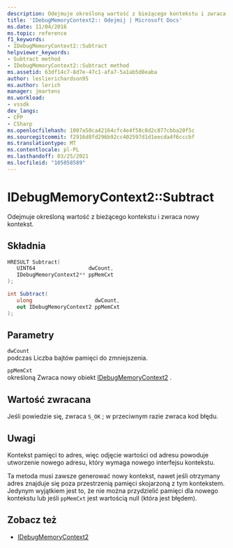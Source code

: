 ```yaml
---
description: Odejmuje określoną wartość z bieżącego kontekstu i zwraca nowy kontekst.
title: 'IDebugMemoryContext2:: Odejmij | Microsoft Docs'
ms.date: 11/04/2016
ms.topic: reference
f1_keywords:
- IDebugMemoryContext2::Subtract
helpviewer_keywords:
- Subtract method
- IDebugMemoryContext2::Subtract method
ms.assetid: 63df14c7-8d7e-47c1-afa7-5a1ab5d8eaba
author: leslierichardson95
ms.author: lerich
manager: jmartens
ms.workload:
- vssdk
dev_langs:
- CPP
- CSharp
ms.openlocfilehash: 1007a50ca42164cfc4e4f58c8d2c877cbba20f5c
ms.sourcegitcommit: f2916d8fd296b92cc402597d1d1eecda4f6cccbf
ms.translationtype: MT
ms.contentlocale: pl-PL
ms.lasthandoff: 03/25/2021
ms.locfileid: "105058589"
---
```

# <a name="idebugmemorycontext2subtract"></a>IDebugMemoryContext2::Subtract
Odejmuje określoną wartość z bieżącego kontekstu i zwraca nowy kontekst.

## <a name="syntax"></a>Składnia

```cpp
HRESULT Subtract( 
   UINT64                 dwCount,
   IDebugMemoryContext2** ppMemCxt
);
```

```csharp
int Subtract(
   ulong                    dwCount,
   out IDebugMemoryContext2 ppMemCxt
);
```

## <a name="parameters"></a>Parametry
`dwCount`\
podczas Liczba bajtów pamięci do zmniejszenia.

`ppMemCxt`\
określoną Zwraca nowy obiekt [IDebugMemoryContext2](../../../extensibility/debugger/reference/idebugmemorycontext2.md) .

## <a name="return-value"></a>Wartość zwracana
 Jeśli powiedzie się, zwraca `S_OK` ; w przeciwnym razie zwraca kod błędu.

## <a name="remarks"></a>Uwagi
 Kontekst pamięci to adres, więc odjęcie wartości od adresu powoduje utworzenie nowego adresu, który wymaga nowego interfejsu kontekstu.

 Ta metoda musi zawsze generować nowy kontekst, nawet jeśli otrzymany adres znajduje się poza przestrzenią pamięci skojarzoną z tym kontekstem. Jedynym wyjątkiem jest to, że nie można przydzielić pamięci dla nowego kontekstu lub jeśli `ppMemCxt` jest wartością null (która jest błędem).

## <a name="see-also"></a>Zobacz też
- [IDebugMemoryContext2](../../../extensibility/debugger/reference/idebugmemorycontext2.md)
